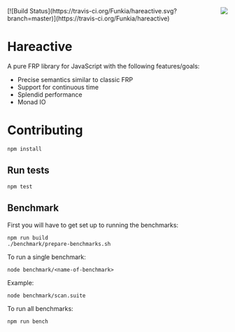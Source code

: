 <img align="right" src="https://avatars0.githubusercontent.com/u/21360882?v=3&s=200">
[![Build Status](https://travis-ci.org/Funkia/hareactive.svg?branch=master)](https://travis-ci.org/Funkia/hareactive)

# Hareactive

A pure FRP library for JavaScript with the following features/goals:

* Precise semantics similar to classic FRP
* Support for continuous time
* Splendid performance
* Monad IO

# Contributing

```
npm install
```

## Run tests

```
npm test
```

## Benchmark

First you will have to get set up to running the benchmarks:

```
npm run build
./benchmark/prepare-benchmarks.sh
```

To run a single benchmark:
```
node benchmark/<name-of-benchmark>
```

Example:
```
node benchmark/scan.suite
```

To run all benchmarks:

```
npm run bench
```

